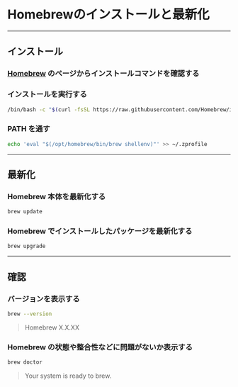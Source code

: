 # Homebrewのインストールと最新化

---

## インストール

### [Homebrew](https://brew.sh/ja/) のページからインストールコマンドを確認する


### インストールを実行する

```bash
/bin/bash -c "$(curl -fsSL https://raw.githubusercontent.com/Homebrew/install/HEAD/install.sh)"
```
### PATH を通す

```bash
echo 'eval "$(/opt/homebrew/bin/brew shellenv)"' >> ~/.zprofile
```

---

## 最新化

### Homebrew 本体を最新化する

```bash
brew update
```

### Homebrew でインストールしたパッケージを最新化する

```bash
brew upgrade
```

---

## 確認

### バージョンを表示する

```bash
brew --version
```
> Homebrew X.X.XX

### Homebrew の状態や整合性などに問題がないか表示する

```bash
brew doctor
```
> Your system is ready to brew.
